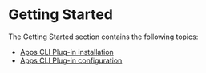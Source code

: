 # Getting Started

The Getting Started section contains the following topics:

- [Apps CLI Plug-in installation](installation.hbs.md)
- [Apps CLI Plug-in configuration](configuration.hbs.md)
